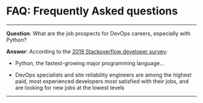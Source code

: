 # FAQ:  Frequently Asked questions

---
**Question**: What are the job prospects for DevOps careers, especially with Python?

**Answer**: According to the [2019 Stackoverflow developer survey](https://insights.stackoverflow.com/survey/2019):

*  Python, the fastest-growing major programming language...

* DevOps specialists and site reliability engineers are among the highest paid, most experienced developers most satisfied with their jobs, and are looking for new jobs at the lowest levels

---
